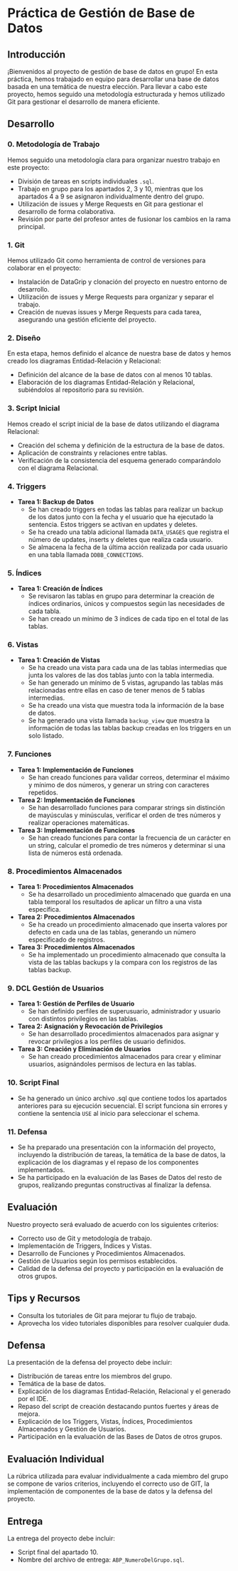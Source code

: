# Práctica de Gestión de Base de Datos

## Introducción

¡Bienvenidos al proyecto de gestión de base de datos en grupo! En esta práctica, hemos trabajado en equipo para desarrollar una base de datos basada en una temática de nuestra elección. Para llevar a cabo este proyecto, hemos seguido una metodología estructurada y hemos utilizado Git para gestionar el desarrollo de manera eficiente.

## Desarrollo

### 0. Metodología de Trabajo

Hemos seguido una metodología clara para organizar nuestro trabajo en este proyecto:

- División de tareas en scripts individuales `.sql`.
- Trabajo en grupo para los apartados 2, 3 y 10, mientras que los apartados 4 a 9 se asignaron individualmente dentro del grupo.
- Utilización de issues y Merge Requests en Git para gestionar el desarrollo de forma colaborativa.
- Revisión por parte del profesor antes de fusionar los cambios en la rama principal.

### 1. Git

Hemos utilizado Git como herramienta de control de versiones para colaborar en el proyecto:

- Instalación de DataGrip y clonación del proyecto en nuestro entorno de desarrollo.
- Utilización de issues y Merge Requests para organizar y separar el trabajo.
- Creación de nuevas issues y Merge Requests para cada tarea, asegurando una gestión eficiente del proyecto.

### 2. Diseño

En esta etapa, hemos definido el alcance de nuestra base de datos y hemos creado los diagramas Entidad-Relación y Relacional:

- Definición del alcance de la base de datos con al menos 10 tablas.
- Elaboración de los diagramas Entidad-Relación y Relacional, subiéndolos al repositorio para su revisión.

### 3. Script Inicial

Hemos creado el script inicial de la base de datos utilizando el diagrama Relacional:

- Creación del schema y definición de la estructura de la base de datos.
- Aplicación de constraints y relaciones entre tablas.
- Verificación de la consistencia del esquema generado comparándolo con el diagrama Relacional.

### 4. Triggers

- **Tarea 1: Backup de Datos**
  - Se han creado triggers en todas las tablas para realizar un backup de los datos junto con la fecha y el usuario que ha ejecutado la sentencia. Estos triggers se activan en updates y deletes.
  - Se ha creado una tabla adicional llamada `DATA_USAGES` que registra el número de updates, inserts y deletes que realiza cada usuario.
  - Se almacena la fecha de la última acción realizada por cada usuario en una tabla llamada `DDBB_CONNECTIONS`.
  
### 5. Índices

- **Tarea 1: Creación de Índices**
  - Se revisaron las tablas en grupo para determinar la creación de índices ordinarios, únicos y compuestos según las necesidades de cada tabla.
  - Se han creado un mínimo de 3 índices de cada tipo en el total de las tablas.
  
### 6. Vistas

- **Tarea 1: Creación de Vistas**
  - Se ha creado una vista para cada una de las tablas intermedias que junta los valores de las dos tablas junto con la tabla intermedia.
  - Se han generado un mínimo de 5 vistas, agrupando las tablas más relacionadas entre ellas en caso de tener menos de 5 tablas intermedias.
  - Se ha creado una vista que muestra toda la información de la base de datos.
  - Se ha generado una vista llamada `backup_view` que muestra la información de todas las tablas backup creadas en los triggers en un solo listado.

### 7. Funciones

- **Tarea 1: Implementación de Funciones**
  - Se han creado funciones para validar correos, determinar el máximo y mínimo de dos números, y generar un string con caracteres repetidos.
- **Tarea 2: Implementación de Funciones**
  - Se han desarrollado funciones para comparar strings sin distinción de mayúsculas y minúsculas, verificar el orden de tres números y realizar operaciones matemáticas.
- **Tarea 3: Implementación de Funciones**
  - Se han creado funciones para contar la frecuencia de un carácter en un string, calcular el promedio de tres números y determinar si una lista de números está ordenada.

### 8. Procedimientos Almacenados

- **Tarea 1: Procedimientos Almacenados**
  - Se ha desarrollado un procedimiento almacenado que guarda en una tabla temporal los resultados de aplicar un filtro a una vista específica.
- **Tarea 2: Procedimientos Almacenados**
  - Se ha creado un procedimiento almacenado que inserta valores por defecto en cada una de las tablas, generando un número especificado de registros.
- **Tarea 3: Procedimientos Almacenados**
  - Se ha implementado un procedimiento almacenado que consulta la vista de las tablas backups y la compara con los registros de las tablas backup.

### 9. DCL Gestión de Usuarios

- **Tarea 1: Gestión de Perfiles de Usuario**
  - Se han definido perfiles de superusuario, administrador y usuario con distintos privilegios en las tablas.
- **Tarea 2: Asignación y Revocación de Privilegios**
  - Se han desarrollado procedimientos almacenados para asignar y revocar privilegios a los perfiles de usuario definidos.
- **Tarea 3: Creación y Eliminación de Usuarios**
  - Se han creado procedimientos almacenados para crear y eliminar usuarios, asignándoles permisos de lectura en las tablas.

### 10. Script Final

- Se ha generado un único archivo .sql que contiene todos los apartados anteriores para su ejecución secuencial. El script funciona sin errores y contiene la sentencia `USE` al inicio para seleccionar el schema.

### 11. Defensa

- Se ha preparado una presentación con la información del proyecto, incluyendo la distribución de tareas, la temática de la base de datos, la explicación de los diagramas y el repaso de los componentes implementados.
- Se ha participado en la evaluación de las Bases de Datos del resto de grupos, realizando preguntas constructivas al finalizar la defensa.

## Evaluación

Nuestro proyecto será evaluado de acuerdo con los siguientes criterios:

- Correcto uso de Git y metodología de trabajo.
- Implementación de Triggers, Índices y Vistas.
- Desarrollo de Funciones y Procedimientos Almacenados.
- Gestión de Usuarios según los permisos establecidos.
- Calidad de la defensa del proyecto y participación en la evaluación de otros grupos.

## Tips y Recursos

- Consulta los tutoriales de Git para mejorar tu flujo de trabajo.
- Aprovecha los video tutoriales disponibles para resolver cualquier duda.

## Defensa

La presentación de la defensa del proyecto debe incluir:

- Distribución de tareas entre los miembros del grupo.
- Temática de la base de datos.
- Explicación de los diagramas Entidad-Relación, Relacional y el generado por el IDE.
- Repaso del script de creación destacando puntos fuertes y áreas de mejora.
- Explicación de los Triggers, Vistas, Índices, Procedimientos Almacenados y Gestión de Usuarios.
- Participación en la evaluación de las Bases de Datos de otros grupos.

## Evaluación Individual

La rúbrica utilizada para evaluar individualmente a cada miembro del grupo se compone de varios criterios, incluyendo el correcto uso de GIT, la implementación de componentes de la base de datos y la defensa del proyecto.

## Entrega

La entrega del proyecto debe incluir:

- Script final del apartado 10.
- Nombre del archivo de entrega: `ABP_NumeroDelGrupo.sql`.
